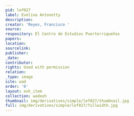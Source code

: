 ```yaml
---
pid: lef027
label: Evelina Antonetty
description:
creator: 'Reyes, Francisco '
source:
respository: El Centro de Estudios Puertorriqueños
papers:
location:
sourcelink:
publisher:
_date:
contributor:
rights: Used with permission
relation:
_type: image
site: wad
order: '6'
layout: exh_item
collection: wadexh
thumbnail: img/derivatives/simple/lef027/thumbnail.jpg
full: img/derivatives/simple/lef027/fullwidth.jpg
---
```

